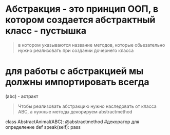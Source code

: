 # Абстракция - это принцип ООП, в котором создается абстрактный класс - пустышка
> в котором указываются название методов, которые обьезательно нужно реализовать
при создании дочернего класса

# для работы с абстракцией мы должны импортировать всегда 
(abc) - астракт
> Чтобы реализовать абстракцию нужно наследовать от класса ABC,  а нужные методы декорируем abstractmethod  


class AbstractAnimal(ABC):
    @abstractmethod     #декоратор для определение
    def speak(self):
        pass
